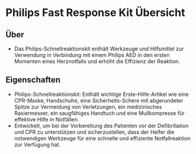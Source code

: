 # Philips Fast Response Kit Übersicht

## Über

- Das Philips-Schnellreaktionskit enthält Werkzeuge und Hilfsmittel zur Verwendung in Verbindung mit einem Philips AED in den ersten Momenten eines Herznotfalls und erhöht die Effizienz der Reaktion.

## Eigenschaften

- Philips-Schnellreaktionskit: Enthält wichtige Erste-Hilfe-Artikel wie eine CPR-Maske, Handschuhe, eine Sicherheits-Schere mit abgerundeter Spitze zur Vermeidung von Verletzungen, ein medizinisches Rasiermesser, ein saugfähiges Handtuch und eine Mullkompresse für effektive Hilfe in Notfällen.
- Entwickelt, um bei der Vorbereitung des Patienten vor der Defibrillation und CPR zu unterstützen und sicherzustellen, dass der Helfer die notwendigen Werkzeuge für eine schnelle und effiziente Notfallreaktion zur Verfügung hat.
